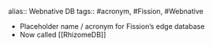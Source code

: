 alias:: Webnative DB
tags:: #acronym, #Fission, #Webnative

- Placeholder name / acronym for Fission’s edge database
- Now called [[RhizomeDB]]